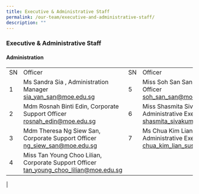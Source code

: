 ```yaml
---
title: Executive & Administrative Staff
permalink: /our-team/executive-and-administrative-staff/
description: ""
---
```

### Executive & Administrative Staff

#### Administration

|  |  |  |  |
|---|---|---|---|
| SN | Officer  | SN | Officer |
| 1 |  Ms Sandra Sia , Administration Manager <br> [sia_yan_san@moe.edu.sg](sia_yan_san@moe.edu.sg) | 5 | Miss Soh San San, Corporate Support Officer <br> [soh_san_san@moe.edu.sg](soh_san_san@moe.edu.sg) |
| 2 |  Mdm Rosnah Binti Edin, Corporate Support Officer <br> [rosnah_edin@moe.edu.sg](rosnah_edin@moe.edu.sg) | 6 |   Miss Shasmita Sivakumar Pillai, Administrative Executive <br>   [shasmita_sivakumar_pillai@moe.edu.sg](shasmita_sivakumar_pillai@moe.edu.sg)  |
| 3 |   Mdm Theresa Ng Siew San, Corporate Support Officer <br> [ng_siew_san@moe.edu.sg](ng_siew_san@moe.edu.sg)   | 7 |  Ms Chua Kim Lian Susan, Administrative Executive  <br>  [chua_kim_lian_susan@moe.edu.sg](chua_kim_lian_susan@moe.edu.sg)  |
| 4 |   Miss Tan Young Choo Lilian, Corporate Support Officer <br> [tan_young_choo_lilian@moe.edu.sg](tan_young_choo_lilian@moe.edu.sg)  |   |  |
|